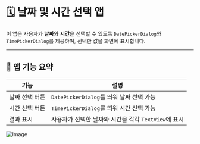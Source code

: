 # 🗓️ 날짜 및 시간 선택 앱

이 앱은 사용자가 **날짜**와 **시간**을 선택할 수 있도록 `DatePickerDialog`와 `TimePickerDialog`를 제공하며, 선택한 값을 화면에 표시합니다.

---

## 📱 앱 기능 요약

| 기능         | 설명 |
|--------------|------|
| 날짜 선택 버튼 | `DatePickerDialog`를 띄워 날짜 선택 가능 |
| 시간 선택 버튼 | `TimePickerDialog`를 띄워 시간 선택 가능 |
| 결과 표시     | 사용자가 선택한 날짜와 시간을 각각 `TextView`에 표시 |

![Image](https://github.com/user-attachments/assets/aadd80ec-181a-402e-bdb5-892bc8d5d419)

